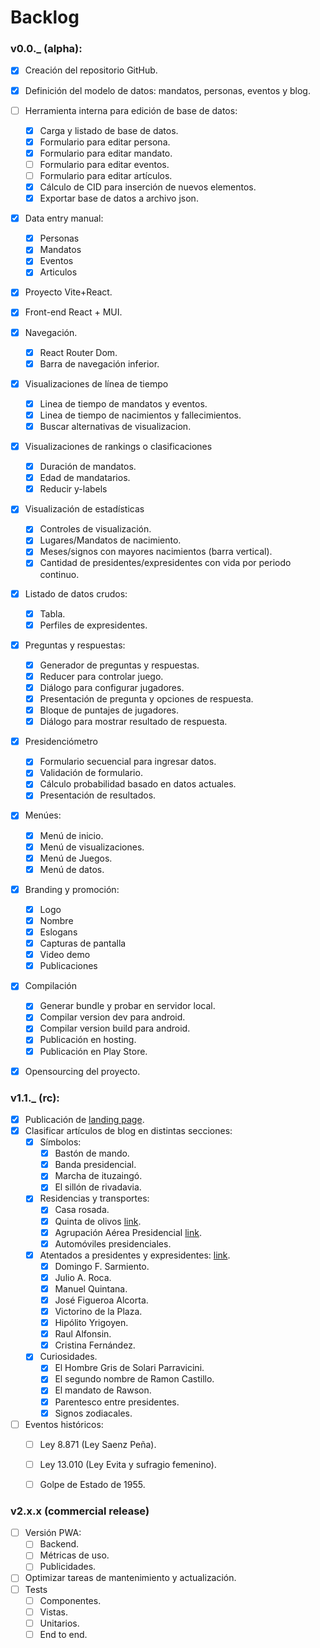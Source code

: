 # Backlog 

### v0.0._ (alpha):  
  - [x] Creación del repositorio GitHub.  
  - [x] Definición del modelo de datos: mandatos, personas, eventos y blog.  
  - [ ] Herramienta interna para edición de base de datos:  
    - [x] Carga y listado de base de datos.  
    - [x] Formulario para editar persona.  
    - [x] Formulario para editar mandato.  
    - [ ] Formulario para editar eventos.  
    - [ ] Formulario para editar artículos.  
    - [x] Cálculo de CID para inserción de nuevos elementos.  
    - [x] Exportar base de datos a archivo json.  
  - [x] Data entry manual:  
    - [x] Personas  
    - [x] Mandatos  
    - [x] Eventos  
    - [x] Articulos  
  - [x] Proyecto Vite+React.  
  - [x] Front-end React + MUI.  
  - [x] Navegación.  
    - [x] React Router Dom.  
    - [x] Barra de navegación inferior.  
  - [x] Visualizaciones de línea de tiempo    
    - [x] Linea de tiempo de mandatos y eventos.  
    - [x] Linea de tiempo de nacimientos y fallecimientos.  
    - [x] Buscar alternativas de visualizacion.  
  - [x] Visualizaciones de rankings o clasificaciones  
    - [x] Duración de mandatos.  
    - [x] Edad de mandatarios.  
    - [x] Reducir y-labels  
  - [x] Visualización de estadísticas  
    - [x] Controles de visualización.  
    - [x] Lugares/Mandatos de nacimiento.  
    - [x] Meses/signos con mayores nacimientos (barra vertical).  
    - [x] Cantidad de presidentes/expresidentes con vida por periodo continuo.  
  - [x] Listado de datos crudos:  
    - [x] Tabla.  
    - [x] Perfiles de expresidentes.  
  - [x] Preguntas y respuestas:  
    - [x] Generador de preguntas y respuestas.  
    - [x] Reducer para controlar juego.  
    - [x] Diálogo para configurar jugadores.  
    - [x] Presentación de pregunta y opciones de respuesta.  
    - [x] Bloque de puntajes de jugadores.  
    - [x] Diálogo para mostrar resultado de respuesta.  
  - [x] Presidenciómetro  
    - [x] Formulario secuencial para ingresar datos.  
    - [x] Validación de formulario.  
    - [x] Cálculo probabilidad basado en datos actuales.  
    - [x] Presentación de resultados.  
  - [x] Menúes:  
    - [x] Menú de inicio.  
    - [x] Menú de visualizaciones.  
    - [x] Menú de Juegos.  
    - [x] Menú de datos.  
  - [x] Branding y promoción:  
    - [x] Logo  
    - [x] Nombre  
    - [x] Eslogans  
    - [x] Capturas de pantalla  
    - [x] Video demo  
    - [x] Publicaciones  
  - [x] Compilación  
    - [x] Generar bundle y probar en servidor local.  
    - [x] Compilar version dev para android.  
    - [x] Compilar version build para android.  
    - [x] Publicación en hosting.  
    - [x] Publicación en Play Store.  
  - [x] Opensourcing del proyecto.  
  

### v1.1._ (rc):  
  - [x] Publicación de [landing page](https://sendevosoftware.com.ar/presipedia).  
  - [x] Clasificar artículos de blog en distintas secciones:  
    - [x] Símbolos:  
      - [x] Bastón de mando.  
      - [x] Banda presidencial.  
      - [x] Marcha de ituzaingó.  
      - [x] El sillón de rivadavia.  
    - [x] Residencias y transportes:
      - [x] Casa rosada.  
      - [x] Quinta de olivos [link](https://es.wikipedia.org/wiki/Quinta_presidencial_de_Olivos).  
      - [x] Agrupación Aérea Presidencial [link](https://es.wikipedia.org/wiki/Agrupaci%C3%B3n_A%C3%A9rea_Presidencial).  
      - [x] Automóviles presidenciales.  
    - [x] Atentados a presidentes y expresidentes: [link](https://buenosaireshistoria.org/juntas/los-atentados-presidenciales/).  
      - [x] Domingo F. Sarmiento.  
      - [x] Julio A. Roca.  
      - [x] Manuel Quintana.  
      - [x] José Figueroa Alcorta.  
      - [x] Victorino de la Plaza.  
      - [x] Hipólito Yrigoyen.  
      - [x] Raul Alfonsin.  
      - [x] Cristina Fernández.  
    - [x] Curiosidades.    
      - [x] El Hombre Gris de Solari Parravicini.  
      - [x] El segundo nombre de Ramon Castillo.  
      - [x] El mandato de Rawson.  
      - [x] Parentesco entre presidentes.  
      - [x] Signos zodiacales.  
  - [ ] Eventos históricos:  
    - [ ] Ley 8.871 (Ley Saenz Peña).  
    - [ ] Ley 13.010 (Ley Evita y sufragio femenino).  
    - [ ] Golpe de Estado de 1955.  



### v2.x.x (commercial release)
  - [ ] Versión PWA:  
    - [ ] Backend.  
    - [ ] Métricas de uso.  
    - [ ] Publicidades.  
  - [ ] Optimizar tareas de mantenimiento y actualización.  
  - [ ] Tests  
    - [ ] Componentes.  
    - [ ] Vistas.  
    - [ ] Unitarios.  
    - [ ] End to end.  